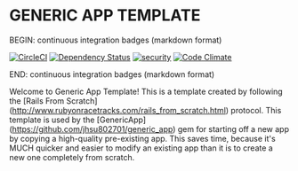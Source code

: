 # GENERIC APP TEMPLATE

BEGIN: continuous integration badges (markdown format)

[![CircleCI](https://circleci.com/bb/chazlarson/generic-rails-2017-03-27-1756.svg?style=svg&circle-token=fde6b837f6e44be0046eaadb3c7f895515abcfc4)](https://circleci.com/bb/chazlarson/generic-rails-2017-03-27-1756)
[![Dependency Status](https://gemnasium.com/badges/bitbucket.org/chazlarson/generic-rails-2017-03-27-1756.svg)](https://gemnasium.com/bitbucket.org/chazlarson/generic-rails-2017-03-27-1756)
[![security](https://hakiri.io/github/chazlarson/generic-rails-2017-03-27-1756/master.svg)](https://hakiri.io/github/chazlarson/generic-rails-2017-03-27-1756/master)
[![Code Climate](https://codeclimate.com/github/chazlarson/generic-rails-2017-03-27-1756/badges/gpa.svg)](https://codeclimate.com/github/chazlarson/generic-rails-2017-03-27-1756)

END: continuous integration badges (markdown format)

Welcome to Generic App Template!
This is a template created by following the 
[Rails From Scratch] (http://www.rubyonracetracks.com/rails_from_scratch.html) protocol.
This template is used by the 
[GenericApp] (https://github.com/jhsu802701/generic_app)
gem for starting off a new app by copying a high-quality pre-existing app.
This saves time, because it's MUCH quicker and easier to modify an existing app 
than it is to create a new one completely from scratch.
